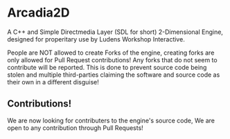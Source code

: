 # Arcadia2D

A C++ and Simple Directmedia Layer (SDL for short) 2-Dimensional Engine, designed for properitary use by Ludens Workshop Interactive.

People are NOT allowed to create Forks of the engine, creating forks are only allowed for Pull Request contributions! Any forks that do not seem to contribute will be reported. This is done to prevent source code being stolen and multiple third-parties claiming the software and source code as their own in a different disguise!

## Contributions!
We are now looking for contributers to the engine's source code, We are open to any contribution through Pull Requests!
